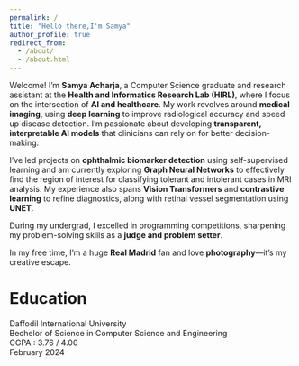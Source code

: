 ```yaml
---
permalink: /
title: "Hello there,I'm Samya"
author_profile: true
redirect_from: 
  - /about/
  - /about.html
---
```



Welcome! I’m <b>Samya Acharja</b>, a Computer Science graduate and research assistant at the <b>Health and Informatics Research Lab (HIRL)</b>, where I focus on the intersection of <b>AI and healthcare</b>. My work revolves around <b>medical imaging</b>, using <b>deep learning</b> to improve radiological accuracy and speed up disease detection. I’m passionate about developing <b>transparent, interpretable AI models</b> that clinicians can rely on for better decision-making.

I’ve led projects on <b>ophthalmic biomarker detection</b> using self-supervised learning and am currently exploring <b>Graph Neural Networks</b> to effectively find the region of interest for classifying tolerant and intolerant cases in MRI analysis. My experience also spans <b>Vision Transformers</b> and <b>contrastive learning</b> to refine diagnostics, along with retinal vessel segmentation using <b>UNET</b>.

During my undergrad, I excelled in programming competitions, sharpening my problem-solving skills as a <b>judge and problem setter</b>.

In my free time, I’m a huge <b>Real Madrid</b> fan and love <b>photography</b>—it’s my creative escape.



# Education 

Daffodil International University <br>
Bechelor of Science in Computer Science and Engineering <br>
CGPA : 3.76 / 4.00 <br>
February 2024
